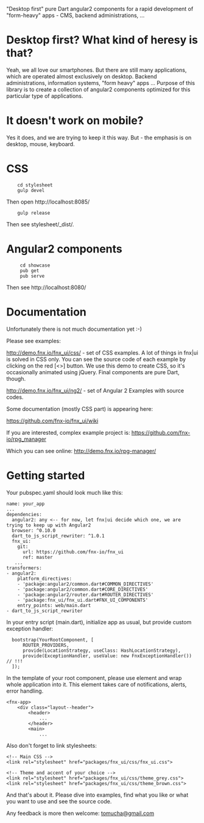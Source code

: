 "Desktop first" pure Dart angular2 components for a rapid development of "form-heavy" apps - CMS,
backend administrations, ... 

# Desktop first? What kind of heresy is that?
 
Yeah, we all love our smartphones. But there are still many applications, which are operated almost exclusively on desktop.
Backend administrations, information systems, "form heavy" apps ... Purpose of this library is to create a collection
of angular2 components optimized for this particular type of applications.

# It doesn't work on mobile?

Yes it does, and we are trying to keep it this way. But - the emphasis is on desktop, mouse, keyboard.

# CSS

        cd stylesheet
        gulp devel
        
Then open http://localhost:8085/

        gulp release

Then see stylesheet/_dist/.
         
# Angular2 components
         
         cd showcase
         pub get
         pub serve
         
Then see http://localhost:8080/

# Documentation

Unfortunately there is not much documentation yet :-)

Please see examples:

http://demo.fnx.io/fnx_ui/css/ - set of CSS examples. A lot of things in fnx|ui is solved in CSS only.
You can see the source code of each example by clicking on the red \[<>] button. We use this demo
to create CSS, so it's occasionally animated using jQuery. Final components are pure Dart, though. 

http://demo.fnx.io/fnx_ui/ng2/ - set of Angular 2 Examples with source codes.

Some documentation (mostly CSS part) is appearing here:
 
https://github.com/fnx-io/fnx_ui/wiki  

If you are interested, complex example project is: https://github.com/fnx-io/rpg_manager
  
Which you can see online: http://demo.fnx.io/rpg-manager/

# Getting started

Your pubspec.yaml should look much like this:

    name: your_app
    ...
    dependencies:
      angular2: any <-- for now, let fnx|ui decide which one, we are trying to keep up with Angular2
      browser: ^0.10.0
      dart_to_js_script_rewriter: ^1.0.1
      fnx_ui:
        git:
          url: https://github.com/fnx-io/fnx_ui
          ref: master
       ...
    transformers:
    - angular2:
        platform_directives:
        - 'package:angular2/common.dart#COMMON_DIRECTIVES'
        - 'package:angular2/common.dart#CORE_DIRECTIVES'
        - 'package:angular2/router.dart#ROUTER_DIRECTIVES'
        - 'package:fnx_ui/fnx_ui.dart#FNX_UI_COMPONENTS'
        entry_points: web/main.dart
    - dart_to_js_script_rewriter

In your entry script (main.dart), initialize app as usual, but provide custom exception handler:

      bootstrap(YourRootComponent, [
          ROUTER_PROVIDERS,
          provide(LocationStrategy, useClass: HashLocationStrategy),
          provide(ExceptionHandler, useValue: new FnxExceptionHandler()) // !!!
      ]);

In the template of your root component, please use <fnx-app> element and wrap whole application into it. This element
takes care of notifications, alerts, error handling.

    <fnx-app>
        <div class="layout--header">
            <header>
                ...
            </header>
            <main>
                ...
                
Also don't forget to link stylesheets:
                
    <!-- Main CSS -->            
    <link rel="stylesheet" href="packages/fnx_ui/css/fnx_ui.css">
    
    <!-- Theme and accent of your choice -->
    <link rel="stylesheet" href="packages/fnx_ui/css/theme_grey.css">
    <link rel="stylesheet" href="packages/fnx_ui/css/theme_brown.css">
                
And that's about it. Please dive into examples, find what you like
or what you want to use and see the source code.

Any feedback is more then welcome: tomucha@gmail.com